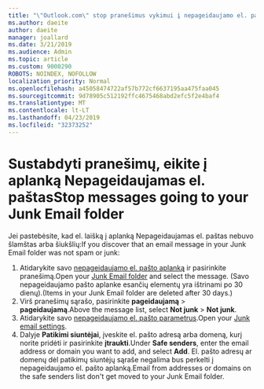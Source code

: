 ```yaml
---
title: "\"Outlook.com\" stop pranešimus vykimui į nepageidaujamo el. pašto aplanką"
ms.author: daeite
author: daeite
manager: joallard
ms.date: 3/21/2019
ms.audience: Admin
ms.topic: article
ms.custom: 9000290
ROBOTS: NOINDEX, NOFOLLOW
localization_priority: Normal
ms.openlocfilehash: a45058474722af57b772cf6637195aa475faa045
ms.sourcegitcommit: 9d78905c512192ffc4675468abd2efc5f2e4baf4
ms.translationtype: MT
ms.contentlocale: lt-LT
ms.lasthandoff: 04/23/2019
ms.locfileid: "32373252"
---
```

# <a name="stop-messages-going-to-your-junk-email-folder"></a><span data-ttu-id="e3ee1-102">Sustabdyti pranešimų, eikite į aplanką Nepageidaujamas el. paštas</span><span class="sxs-lookup"><span data-stu-id="e3ee1-102">Stop messages going to your Junk Email folder</span></span>

<span data-ttu-id="e3ee1-103">Jei pastebėsite, kad el. laišką į aplanką Nepageidaujamas el. paštas nebuvo šlamštas arba šiukšlių:</span><span class="sxs-lookup"><span data-stu-id="e3ee1-103">If you discover that an email message in your Junk Email folder was not spam or junk:</span></span>

1. <span data-ttu-id="e3ee1-104">Atidarykite savo [nepageidaujamo el. pašto aplanką](https://outlook.live.com/mail/junkemail) ir pasirinkite pranešimą.</span><span class="sxs-lookup"><span data-stu-id="e3ee1-104">Open your [Junk Email folder](https://outlook.live.com/mail/junkemail) and select the message.</span></span> <span data-ttu-id="e3ee1-105">(Savo nepageidaujamo pašto aplanke esančių elementų yra ištrinami po 30 dienų).</span><span class="sxs-lookup"><span data-stu-id="e3ee1-105">(Items in your Junk Email folder are deleted after 30 days.)</span></span>
1. <span data-ttu-id="e3ee1-106">Virš pranešimų sąrašo, pasirinkite **pageidaujamą** > **pageidaujamą**.</span><span class="sxs-lookup"><span data-stu-id="e3ee1-106">Above the message list, select **Not junk** > **Not junk**.</span></span>
1. <span data-ttu-id="e3ee1-107">Atidarykite savo [nepageidaujamo el. pašto parametrus](https://go.microsoft.com/fwlink/?linkid=2035804).</span><span class="sxs-lookup"><span data-stu-id="e3ee1-107">Open your [Junk email settings](https://go.microsoft.com/fwlink/?linkid=2035804).</span></span>
1. <span data-ttu-id="e3ee1-108">Dalyje **Patikimi siuntėjai**, įveskite el. pašto adresą arba domeną, kurį norite pridėti ir pasirinkite **įtraukti**.</span><span class="sxs-lookup"><span data-stu-id="e3ee1-108">Under **Safe senders**, enter the email address or domain you want to add, and select **Add**.</span></span> <span data-ttu-id="e3ee1-109">El. pašto adresų ar domenų dėl patikimų siuntėjų sąraše negalima bus perkelti į nepageidaujamo el. pašto aplanką.</span><span class="sxs-lookup"><span data-stu-id="e3ee1-109">Email from addresses or domains on the safe senders list don't get moved to your Junk Email folder.</span></span>